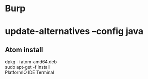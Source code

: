 # Burp    
# update-alternatives –config java   

##  Atom install    
dpkg -i atom-amd64.deb    
sudo apt-get -f install   
PlatformIO IDE Terminal   

